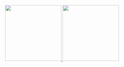 <div align="center">
  <a href="https://github.com/keelvenn">
  <img height="180em" src="https://github-readme-stats.vercel.app/api?username=keelvenn&show_icons=false&theme=vision-friendly-dark&include_all_commits=true&count_private=true"/>
  <img height="180em" src="https://github-readme-stats.vercel.app/api/top-langs/?username=keelvenn&layout=compact&langs_count=7&theme=vision-friendly-dark"/>
</div>


 


